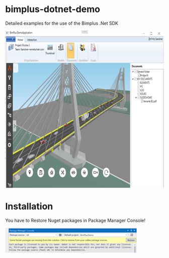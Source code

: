 # bimplus-dotnet-demo
Detailed examples for the use of the Bimplus .Net SDK
<p align="left">
   <img src="Screenshots/bimPlusDemo.png" with=300 height=500>
</p>

# Installation
You have to Restore Nuget packages in Package Manager Console!
<p align="left">
   <img src="Screenshots/NugetRestore.png" with=100 height=80>
</p>
